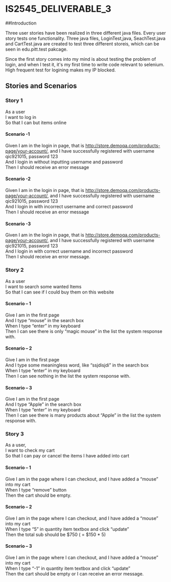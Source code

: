 # IS2545_DELIVERABLE_3

##Introduction

Three user stories have been realized in three different java files. Every user story tests one functionality. Three java files, LoginTest,java, SeachTest.java and CartTest.java are created to test three different storeis, which can be seen in edu.pitt.test pakcage.


Since the first story comes into my mind is about testing the problem of login, and when I test it, it's my first time to write code relevant to selenium. High frequent test for logining makes my IP blocked.

## Stories and Scenarios

### Story 1 
As a user    
I want to log in    
So that I can but items online    

#### Scenario -1     
Given I am in the login in page, that is http://store.demoqa.com/products-page/your-account/, and I have successfully registered with username qic921015, password 123     
And I login in without inputting username and password        
Then I should receive an error message         
    
#### Scenario -2
Given I am in the login in page, that is http://store.demoqa.com/products-page/your-account/, and I have successfully registered with username qic921015, password 123    
And I login in with incorrect username and correct password          
Then I should receive an error message    
    
#### Scenario -3    
Given I am in the login in page, that is http://store.demoqa.com/products-page/your-account/, and I have successfully registered with username qic921015, password 123    
And I login in with correct username and incorrect password       
Then I should receive an error message.    

### Story 2    
As a user       
I want to search some wanted Items   
So that I can see if I could buy them on this website   
    
#### Scenario – 1    
Give I am in the first page    
And I type “mouse” in the search box     
When I type “enter” in my keyboard    
Then I can see there is only “magic mouse” in the list the system response with.    

#### Scenario – 2    
Give I am in the first page    
And I type some meaningless word, like “ssjdisjdi” in the search box     
When I type “enter” in my keyboard    
Then I can see nothing in the list the system response with.    

#### Scenario – 3    
Give I am in the first page    
And I type “Apple” in the search box     
When I type “enter” in my keyboard    
Then I can see there is many products about “Apple” in the list the system response with.    

### Story 3    
As a user,    
I want to check my cart    
So that I can pay or cancel the items I have added into cart    

#### Scenario – 1    
Give I am in the page where I can checkout, and I have added a “mouse” into my cart    
When I type “remove” button     
Then the cart should be empty.    

#### Scenario – 2    
Give I am in the page where I can checkout, and I have added a “mouse” into my cart    
When I type “5” in quantity item textbox and click “update”    
Then the total sub should be $750 ( = $150 * 5)    

#### Scenario – 3    
Give I am in the page where I can checkout, and I have added a “mouse” into my cart    
When I type “-1” in quantity item textbox and click “update”    
Then the cart should be empty or I can receive an error message.    


